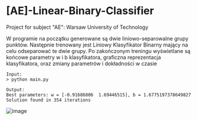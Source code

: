 # [AE]-Linear-Binary-Classifier
Project for subject "AE": Warsaw University of Technology

W programie na początku generowane są dwie liniowo-separowalne grupy punktów. Następnie trenowany jest Liniowy Klasyfikator Binarny mający na celu odseparować te dwie grupy. Po zakończonym treningu wyświetlane są końcowe parametry w i b klasyfikatora, graficzna reprezentacja klasyfikatora, oraz zmiany parametrów i dokładności w czasie

```
Input: 
> python main.py

Output:
Best parameters: w = [-0.91686806  1.69446515], b = 1.6775197378649827
Solution found in 354 iterations
```
![image](https://user-images.githubusercontent.com/75899133/166099030-eddb652a-693d-43e0-8b7e-eb8d4008c8a7.png)

